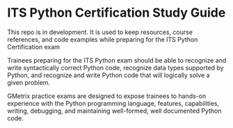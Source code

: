 # ITS Python Certification Study Guide

This repo is in development. It is used to keep resources, course references, and code examples while preparing for the ITS Python Certification exam

Trainees preparing for the ITS Python exam should be able to recognize and write syntactically correct Python code, recognize data types supported by Python, and recognize and write Python code that will logically solve a given problem.

GMetrix practice exams are designed to expose trainees to hands-on experience with the Python programming language, features, capabilities, writing, debugging, and maintaining well-formed, well documented Python code.


